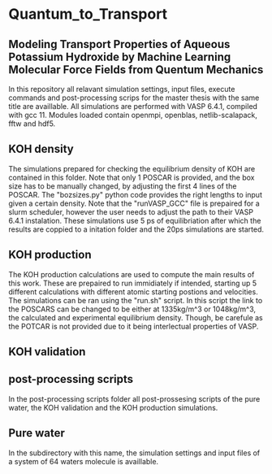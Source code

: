 # Quantum_to_Transport
## Modeling Transport Properties of Aqueous Potassium Hydroxide by Machine Learning Molecular Force Fields from Quentum Mechanics

In this repository all relavant simulation settings, input files, execute commands and post-processing scrips for the master thesis with the same title are availlable.
All simulations are performed with VASP 6.4.1, compiled with gcc 11. Modules loaded contain openmpi, openblas, netlib-scalapack, fftw and hdf5.

## KOH density
The simulations prepared for checking the equilibrium density of KOH are contained in this folder.
Note that only 1 POSCAR is provided, and the box size has to be manually changed, by adjusting the first 4 lines of the POSCAR.
The "bozsizes.py" python code provides the right lengths to input given a certain density. Note that the "runVASP_GCC" file is prepaired for a slurm scheduler, however the user needs to adjust the path to their VASP 6.4.1 instalation.
These simulations use 5 ps of equilibriation after which the results are coppied to a initation folder and the 20ps simulations are started.

## KOH production
The KOH production calculations are used to compute the main results of this work. These are prepaired to run immidiately if intended, starting up 5 different calculations with different atomic starting postions and velocities.
The simulations can be ran using the "run.sh" script. In this script the link to the POSCARS can be changed to be either at 1335kg/m^3 or 1048kg/m^3, the calculated and experimental equilibrium density.
Though, be carefule as the POTCAR is not provided due to it being interlectual properties of VASP.


## KOH validation


## post-processing scripts
In the post-processing scripts folder all post-prossesing scripts of the pure water, the KOH validation and the KOH production simulations.

## Pure water
In the subdirectory with this name, the simulation settings and input files of a system of 64 waters molecule is availlable.